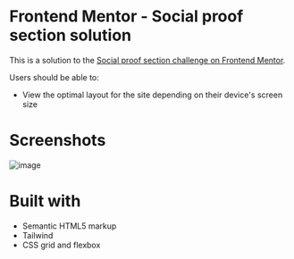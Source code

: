 # Frontend Mentor - Social proof section solution

This is a solution to the [Social proof section challenge on Frontend Mentor](https://www.frontendmentor.io/challenges/social-proof-section-6e0qTv_bA).

Users should be able to:

- View the optimal layout for the site depending on their device's screen size

# Screenshots

![image](https://user-images.githubusercontent.com/72280779/132956668-0520f8e4-89b9-4bbc-b9c8-6b8afe63eb84.png)

# Built with

- Semantic HTML5 markup
- Tailwind
- CSS grid and flexbox
